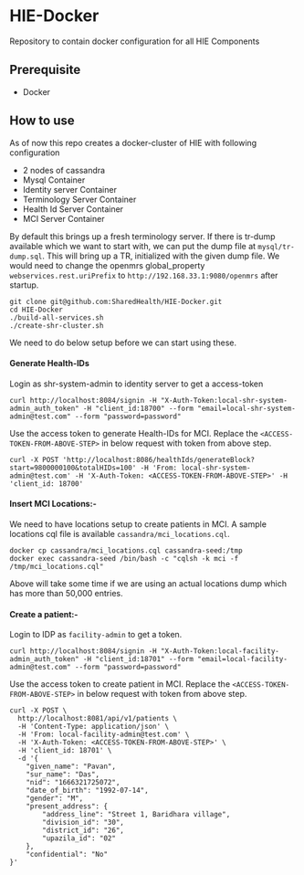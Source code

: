 # HIE-Docker
Repository to contain docker configuration for all HIE Components

## Prerequisite
* Docker

## How to use
As of now this repo creates a docker-cluster of HIE with following configuration
* 2 nodes of cassandra
* Mysql Container
* Identity server Container
* Terminology Server Container
* Health Id Server Container
* MCI Server Container

By default this brings up a fresh terminology server. If there is tr-dump available which we want to start with, we can put the dump file at `mysql/tr-dump.sql`. This will bring up a TR, initialized with the given dump file. We would need to change the openmrs global_property `webservices.rest.uriPrefix` to `http://192.168.33.1:9080/openmrs` after startup.


```
git clone git@github.com:SharedHealth/HIE-Docker.git
cd HIE-Docker
./build-all-services.sh
./create-shr-cluster.sh
```

We need to do below setup before we can start using these.


#### Generate Health-IDs
Login as shr-system-admin to identity server to get a access-token
```
curl http://localhost:8084/signin -H "X-Auth-Token:local-shr-system-admin_auth_token" -H "client_id:18700" --form "email=local-shr-system-admin@test.com" --form "password=password"
```
Use the access token to generate Health-IDs for MCI. Replace the `<ACCESS-TOKEN-FROM-ABOVE-STEP>` in below request with token from above step. 
```
curl -X POST 'http://localhost:8086/healthIds/generateBlock?start=9800000100&totalHIDs=100' -H 'From: local-shr-system-admin@test.com' -H 'X-Auth-Token: <ACCESS-TOKEN-FROM-ABOVE-STEP>' -H 'client_id: 18700'
```

#### Insert MCI Locations:-
We need to have locations setup to create patients in MCI. A sample locations cql file is available `cassandra/mci_locations.cql`.

```
docker cp cassandra/mci_locations.cql cassandra-seed:/tmp
docker exec cassandra-seed /bin/bash -c "cqlsh -k mci -f /tmp/mci_locations.cql"
```
Above will take some time if we are using an actual locations dump which has more than 50,000 entries.

#### Create a patient:-
Login to IDP as `facility-admin` to get a token.
```
curl http://localhost:8084/signin -H "X-Auth-Token:local-facility-admin_auth_token" -H "client_id:18701" --form "email=local-facility-admin@test.com" --form "password=password"
```
Use the access token to create patient in MCI. Replace the `<ACCESS-TOKEN-FROM-ABOVE-STEP>` in below request with token from above step. 
```
curl -X POST \
  http://localhost:8081/api/v1/patients \
  -H 'Content-Type: application/json' \
  -H 'From: local-facility-admin@test.com' \
  -H 'X-Auth-Token: <ACCESS-TOKEN-FROM-ABOVE-STEP>' \
  -H 'client_id: 18701' \
  -d '{
    "given_name": "Pavan",
    "sur_name": "Das",
    "nid": "1666321725072",
    "date_of_birth": "1992-07-14",
    "gender": "M",
    "present_address": {
        "address_line": "Street 1, Baridhara village",
        "division_id": "30",
        "district_id": "26",
        "upazila_id": "02"
    },
    "confidential": "No"
}'
```
